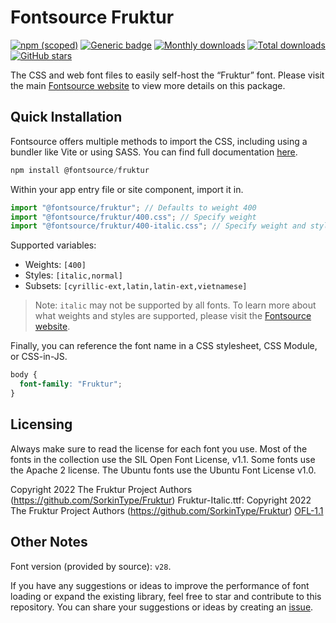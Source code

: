 # Fontsource Fruktur

[![npm (scoped)](https://img.shields.io/npm/v/@fontsource/fruktur?color=brightgreen)](https://www.npmjs.com/package/@fontsource/fruktur) [![Generic badge](https://img.shields.io/badge/fontsource-passing-brightgreen)](https://github.com/fontsource/fontsource) [![Monthly downloads](https://badgen.net/npm/dm/@fontsource/fruktur)](https://github.com/fontsource/fontsource) [![Total downloads](https://badgen.net/npm/dt/@fontsource/fruktur)](https://github.com/fontsource/fontsource) [![GitHub stars](https://img.shields.io/github/stars/fontsource/fontsource.svg?style=social&label=Star)](https://github.com/fontsource/fontsource/stargazers)

The CSS and web font files to easily self-host the “Fruktur” font. Please visit the main [Fontsource website](https://fontsource.org/fonts/fruktur) to view more details on this package.

## Quick Installation

Fontsource offers multiple methods to import the CSS, including using a bundler like Vite or using SASS. You can find full documentation [here](https://fontsource.org/docs/getting-started/introduction).

```javascript
npm install @fontsource/fruktur
```

Within your app entry file or site component, import it in.

```javascript
import "@fontsource/fruktur"; // Defaults to weight 400
import "@fontsource/fruktur/400.css"; // Specify weight
import "@fontsource/fruktur/400-italic.css"; // Specify weight and style
```

Supported variables:
- Weights: `[400]`
- Styles: `[italic,normal]`
- Subsets: `[cyrillic-ext,latin,latin-ext,vietnamese]`

> Note: `italic` may not be supported by all fonts. To learn more about what weights and styles are supported, please visit the [Fontsource website](https://fontsource.org/fonts/fruktur).

Finally, you can reference the font name in a CSS stylesheet, CSS Module, or CSS-in-JS.

```css
body {
  font-family: "Fruktur";
}
```

## Licensing
Always make sure to read the license for each font you use. Most of the fonts in the collection use the SIL Open Font License, v1.1. Some fonts use the Apache 2 license. The Ubuntu fonts use the Ubuntu Font License v1.0.

Copyright 2022 The Fruktur Project Authors (https://github.com/SorkinType/Fruktur) Fruktur-Italic.ttf: Copyright 2022 The Fruktur Project Authors (https://github.com/SorkinType/Fruktur)
[OFL-1.1](https://openfontlicense.org)

## Other Notes
Font version (provided by source): `v28`.

If you have any suggestions or ideas to improve the performance of font loading or expand the existing library, feel free to star and contribute to this repository. You can share your suggestions or ideas by creating an [issue](https://github.com/fontsource/fontsource/issues).